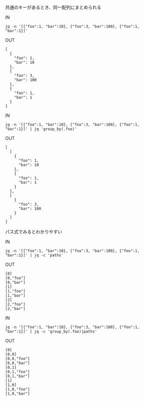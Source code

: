 共通のキーがあるとき、同一配列にまとめられる

IN
```
jq -n '[{"foo":1, "bar":10}, {"foo":3, "bar":100}, {"foo":1, "bar":1}]'
```


OUT

```
[
  {
    "foo": 1,
    "bar": 10
  },
  {
    "foo": 3,
    "bar": 100
  },
  {
    "foo": 1,
    "bar": 1
  }
]
```

IN
```
jq -n '[{"foo":1, "bar":10}, {"foo":3, "bar":100}, {"foo":1, "bar":1}]' | jq 'group_by(.foo)'
```

OUT
```
[
  [
    {
      "foo": 1,
      "bar": 10
    },
    {
      "foo": 1,
      "bar": 1
    }
  ],
  [
    {
      "foo": 3,
      "bar": 100
    }
  ]
]
```


パス式でみるとわかりやすい

IN
```
jq -n '[{"foo":1, "bar":10}, {"foo":3, "bar":100}, {"foo":1, "bar":1}]' | jq -c 'paths'
```


OUT
```
[0]
[0,"foo"]
[0,"bar"]
[1]
[1,"foo"]
[1,"bar"]
[2]
[2,"foo"]
[2,"bar"]
```
IN
```
jq -n '[{"foo":1, "bar":10}, {"foo":3, "bar":100}, {"foo":1, "bar":1}]' | jq -c 'group_by(.foo)|paths'
```

OUT
```
[0]
[0,0]
[0,0,"foo"]
[0,0,"bar"]
[0,1]
[0,1,"foo"]
[0,1,"bar"]
[1]
[1,0]
[1,0,"foo"]
[1,0,"bar"]
```

